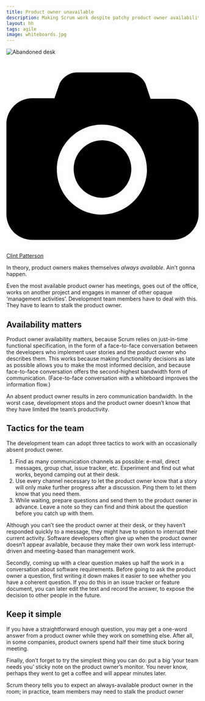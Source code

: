 ```yaml
---
title: Product owner unavailable
description: Making Scrum work despite patchy product owner availability
layout: hh
tags: agile
image: whiteboards.jpg
---
```


![Abandoned desk](desk-abandoned.jpg)

<a class="unsplash" href="https://unsplash.com/photos/ulftbH1sA0k" rel="noopener noreferrer" title="Photo by Clint Patterson"><span><svg xmlns="http://www.w3.org/2000/svg" viewBox="0 0 32 32"><title>unsplash-logo</title><path d="M20.8 18.1c0 2.7-2.2 4.8-4.8 4.8s-4.8-2.1-4.8-4.8c0-2.7 2.2-4.8 4.8-4.8 2.7.1 4.8 2.2 4.8 4.8zm11.2-7.4v14.9c0 2.3-1.9 4.3-4.3 4.3h-23.4c-2.4 0-4.3-1.9-4.3-4.3v-15c0-2.3 1.9-4.3 4.3-4.3h3.7l.8-2.3c.4-1.1 1.7-2 2.9-2h8.6c1.2 0 2.5.9 2.9 2l.8 2.4h3.7c2.4 0 4.3 1.9 4.3 4.3zm-8.6 7.5c0-4.1-3.3-7.5-7.5-7.5-4.1 0-7.5 3.4-7.5 7.5s3.3 7.5 7.5 7.5c4.2-.1 7.5-3.4 7.5-7.5z"></path></svg></span><span>Clint Patterson</span></a>

In theory, product owners makes themselves _always available_.
Ain’t gonna happen. 

Even the most available product owner has meetings, goes out of the office, works on another project and engages in manner of other opaque ‘management activities’.
Development team members have to deal with this.
They have to learn to stalk the product owner. 

## Availability matters 

Product owner availability matters, because Scrum relies on just-in-time functional specification, in the form of a face-to-face conversation between the developers who implement user stories and the product owner who describes them.
This works because making functionality decisions as late as possible allows you to make the most informed decision, and because face-to-face conversation offers the second-highest bandwidth form of communication.
(Face-to-face conversation with a whiteboard improves the information flow.) 

An absent product owner results in zero communication bandwidth.
In the worst case, development stops and the product owner doesn’t know that they have limited the team’s productivity. 

## Tactics for the team 

The development team can adopt three tactics to work with an occasionally absent product owner.

1. Find as many communication channels as possible: e-mail, direct messages, group chat, issue tracker, etc.
Experiment and find out what works, beyond  camping out at their desk. 
2. Use every channel necessary to let the product owner know that a story will only make further progress after a discussion.
Ping them to let them know that you need them.
3. While waiting, prepare questions and send them to the product owner in advance.
Leave a note so they can find and think about the question before you catch up with them. 

Although you can’t see the product owner at their desk, or they haven’t responded quickly to a message, they might have to option to interrupt their current activity.
Software developers often give up when the product owner doesn’t appear available, because they make their own work less interrupt-driven and meeting-based than management work.

Secondly, coming up with a clear question makes up half the work in a conversation about software requirements.
Before going to ask the product owner a question, first writing it down makes it easier to see whether you have a coherent question.
If you do this in an issue tracker or feature document, you can later edit the text and record the answer, to expose the decision to other people in the future.

## Keep it simple 

If you have a straightforward enough question, you may get a one-word answer from a product owner while they work on something else.
After all, in some companies, product owners spend half their time stuck boring meeting.

Finally, don’t forget to try the simplest thing you can do: put a big ‘your team needs you’ sticky note on the product owner’s monitor.
You never know, perhaps they went to get a coffee and will appear minutes later. 

Scrum theory tells you to expect an always-available product owner in the room; 
in practice, team members may need to stalk the product owner
